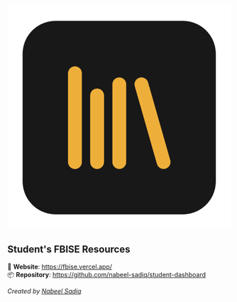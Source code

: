 ![Student's FBISE Resources](./static/favicon.png)
## Student's FBISE Resources
🔺 **Website**: https://fbise.vercel.app/ <br>
📦 **Repository**: https://github.com/nabeel-sadiq/student-dashboard

*Created by [<u>Nabeel Sadiq</u>](https://github.com/nabeel-sadiq/)*